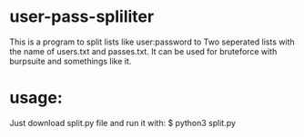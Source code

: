 # user-pass-spliliter

This is a program to split lists like user:password to
Two seperated lists with the name of users.txt and passes.txt.
It can be used for bruteforce with burpsuite and somethings like it.

# usage:

Just download split.py file and run it with: $ python3 split.py

